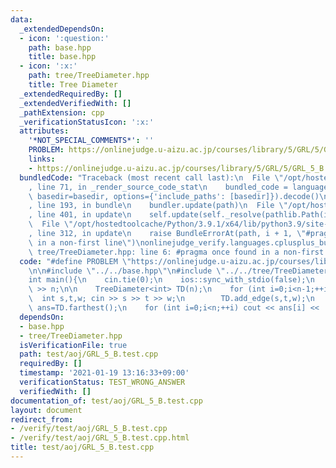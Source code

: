```yaml
---
data:
  _extendedDependsOn:
  - icon: ':question:'
    path: base.hpp
    title: base.hpp
  - icon: ':x:'
    path: tree/TreeDiameter.hpp
    title: Tree Diameter
  _extendedRequiredBy: []
  _extendedVerifiedWith: []
  _pathExtension: cpp
  _verificationStatusIcon: ':x:'
  attributes:
    '*NOT_SPECIAL_COMMENTS*': ''
    PROBLEM: https://onlinejudge.u-aizu.ac.jp/courses/library/5/GRL/5/GRL_5_B
    links:
    - https://onlinejudge.u-aizu.ac.jp/courses/library/5/GRL/5/GRL_5_B
  bundledCode: "Traceback (most recent call last):\n  File \"/opt/hostedtoolcache/Python/3.9.1/x64/lib/python3.9/site-packages/onlinejudge_verify/documentation/build.py\"\
    , line 71, in _render_source_code_stat\n    bundled_code = language.bundle(stat.path,\
    \ basedir=basedir, options={'include_paths': [basedir]}).decode()\n  File \"/opt/hostedtoolcache/Python/3.9.1/x64/lib/python3.9/site-packages/onlinejudge_verify/languages/cplusplus.py\"\
    , line 193, in bundle\n    bundler.update(path)\n  File \"/opt/hostedtoolcache/Python/3.9.1/x64/lib/python3.9/site-packages/onlinejudge_verify/languages/cplusplus_bundle.py\"\
    , line 401, in update\n    self.update(self._resolve(pathlib.Path(included), included_from=path))\n\
    \  File \"/opt/hostedtoolcache/Python/3.9.1/x64/lib/python3.9/site-packages/onlinejudge_verify/languages/cplusplus_bundle.py\"\
    , line 312, in update\n    raise BundleErrorAt(path, i + 1, \"#pragma once found\
    \ in a non-first line\")\nonlinejudge_verify.languages.cplusplus_bundle.BundleErrorAt:\
    \ tree/TreeDiameter.hpp: line 6: #pragma once found in a non-first line\n"
  code: "#define PROBLEM \"https://onlinejudge.u-aizu.ac.jp/courses/library/5/GRL/5/GRL_5_B\"\
    \n\n#include \"../../base.hpp\"\n#include \"../../tree/TreeDiameter.hpp\"\n\n\
    int main(){\n    cin.tie(0);\n    ios::sync_with_stdio(false);\n    int n; cin\
    \ >> n;\n\n    TreeDiameter<int> TD(n);\n    for (int i=0;i<n-1;++i){\n      \
    \  int s,t,w; cin >> s >> t >> w;\n        TD.add_edge(s,t,w);\n    }\n\n    vector<int>\
    \ ans=TD.farthest();\n    for (int i=0;i<n;++i) cout << ans[i] << '\\n';\n}"
  dependsOn:
  - base.hpp
  - tree/TreeDiameter.hpp
  isVerificationFile: true
  path: test/aoj/GRL_5_B.test.cpp
  requiredBy: []
  timestamp: '2021-01-19 13:16:33+09:00'
  verificationStatus: TEST_WRONG_ANSWER
  verifiedWith: []
documentation_of: test/aoj/GRL_5_B.test.cpp
layout: document
redirect_from:
- /verify/test/aoj/GRL_5_B.test.cpp
- /verify/test/aoj/GRL_5_B.test.cpp.html
title: test/aoj/GRL_5_B.test.cpp
---
```

